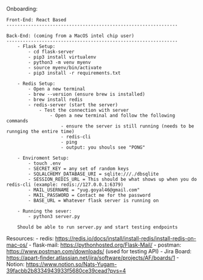 Onboarding: 

    Front-End: React Based
    ---------------------------------------------------------------

    Back-End: (coming from a MacOS intel chip user)
    ---------------------------------------------------------------
        - Flask Setup:
            - cd flask-server
            - pip3 install virtualenv
            - python3 -m venv myenv
            - source myenv/bin/activate
            - pip3 install -r requirements.txt

        - Redis Setup:
            - Open a new terminal
            - brew --version (ensure brew is installed)
            - brew install redis
            - redis-server (start the server)
                - Test the connection with server
                    - Open a new terminal and follow the following commands
                        - ensure the server is still running (needs to be runnging the entire time)
                        - redis-cli
                        - ping
                        - output: you shouls see "PONG"

        - Enviroment Setup:
            - touch .env
            - SECRET_KEY = any set of random keys
            - SQLALCHEMY_DATABASE_URI = sqlite:///./dbsqlite
            - SESSION_REDIS_URL = This should be what shows up when you do redis-cli (example: redis://127.0.0.1:6379)
            - MAIL_USERNAME = "yug.goyal46@gmail.com"
            - MAIL_PASSWORD = Contact me for the password
            - BASE_URL = Whatever flask server is running on

        - Running the sever:
            - python3 server.py

        Should be able to run server.py and start testing endpoints


Resources:
    - redis: https://redis.io/docs/install/install-redis/install-redis-on-mac-os/ 
    - flask-mail: https://pythonhosted.org/Flask-Mail/
    - postman: https://www.postman.com/downloads/ (used for testing API)
    - Jira Board: https://apart-finder.atlassian.net/jira/software/projects/AF/boards/1 
    - Notion: https://www.notion.so/Nats-Yugam-39facbb2b8334943933f5680ce39cead?pvs=4 
